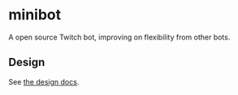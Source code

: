 # minibot
A open source Twitch bot, improving on flexibility from other bots.

## Design

See [the design docs](docs/design/index.md).

